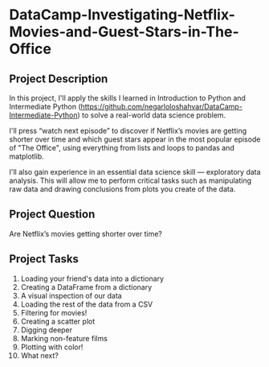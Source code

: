 # DataCamp-Investigating-Netflix-Movies-and-Guest-Stars-in-The-Office

## Project Description
In this project, I'll apply the skills I learned in Introduction to Python and Intermediate Python (https://github.com/negarloloshahvar/DataCamp-Intermediate-Python) to solve a real-world data science problem.

I'll press “watch next episode” to discover if Netflix’s movies are getting shorter over time and which guest stars appear in the most popular episode of "The Office", using everything from lists and loops to pandas and matplotlib.

I'll also gain experience in an essential data science skill — exploratory data analysis. This will allow me to perform critical tasks such as manipulating raw data and drawing conclusions from plots you create of the data.

## Project Question

Are Netflix’s movies getting shorter over time?

## Project Tasks
1. Loading your friend's data into a dictionary
2. Creating a DataFrame from a dictionary
3. A visual inspection of our data
4. Loading the rest of the data from a CSV
5. Filtering for movies!
6. Creating a scatter plot
7. Digging deeper
8. Marking non-feature films
9. Plotting with color!
10. What next?
